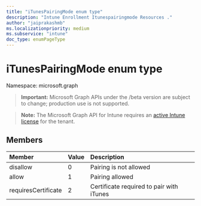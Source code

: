 ```yaml
---
title: "iTunesPairingMode enum type"
description: "Intune Enrollment Itunespairingmode Resources ."
author: "jaiprakashmb"
ms.localizationpriority: medium
ms.subservice: "intune"
doc_type: enumPageType
---
```


# iTunesPairingMode enum type

Namespace: microsoft.graph
> **Important:** Microsoft Graph APIs under the /beta version are subject to change; production use is not supported.

> **Note:** The Microsoft Graph API for Intune requires an [active Intune license](https://go.microsoft.com/fwlink/?linkid=839381) for the tenant.




## Members
|Member|Value|Description|
|:---|:---|:---|
|disallow|0|Pairing is not allowed|
|allow|1|Pairing allowed|
|requiresCertificate|2|Certificate required to pair with iTunes|
